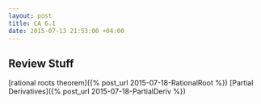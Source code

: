 ```yaml
---
layout: post
title: CA 6.1
date: 2015-07-13 21:53:00 +04:00
---
```


Review Stuff
------------------------------

[rational roots theorem]({% post_url 2015-07-18-RationalRoot %})
[Partial Derivatives]({% post_url 2015-07-18-PartialDeriv %})
